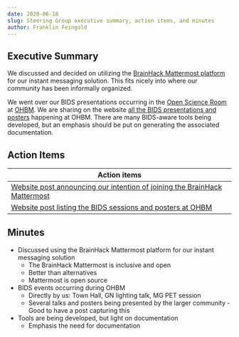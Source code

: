 ```yaml
---
date: 2020-06-18
slug: Steering Group executive summary, action items, and minutes
author: Franklin Feingold
---
```




<!-- more -->



## Executive Summary

We discussed and decided on utilizing the [BrainHack Mattermost platform](https://mattermost.brainhack.org/) for our instant messaging solution. This fits nicely into where our community has been informally organized.

We went over our BIDS presentations occurring in the [Open Science Room](https://ohbm.github.io/osr2020/schedule/) at [OHBM](https://www.humanbrainmapping.org/i4a/pages/index.cfm?pageID=3885). We are sharing on the website [all the BIDS presentations and posters](https://bids.neuroimaging.io/2020/06/19/BIDS-OHBM-OSR-2020.html) happening at OHBM. There are many BIDS-aware tools being developed, but an emphasis should be put on generating the associated documentation.

## Action Items

| Action items |
| -------- |
| [Website post announcing our intention of joining the BrainHack Mattermost](https://bids.neuroimaging.io/2020/06/24/Join-the-BIDS-community-on-the-BrainHack-Mattermost.html)   |
| [Website post listing the BIDS sessions and posters at OHBM](https://bids.neuroimaging.io/2020/06/19/BIDS-OHBM-OSR-2020.html) |

## Minutes

- Discussed using the BrainHack Mattermost platform for our instant messaging solution
  - The BrainHack Mattermost is inclusive and open
  - Better than alternatives
  - Mattermost is open source
- BIDS events occurring during OHBM
  - Directly by us: Town Hall, GN lighting talk, MG PET session
  - Several talks and posters being presented by the larger community
        - Good to have a post capturing this
- Tools are being developed, but light on documentation
  - Emphasis the need for documentation
